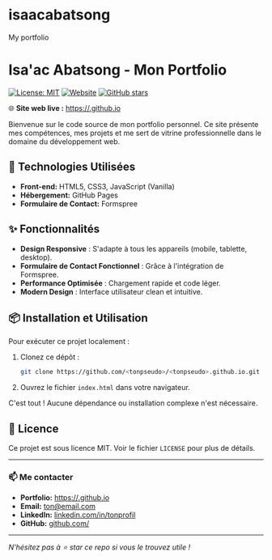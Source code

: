 # isaacabatsong
My portfolio
# Isa'ac Abatsong - Mon Portfolio

[![License: MIT](https://img.shields.io/badge/License-MIT-yellow.svg)](https://opensource.org/licenses/MIT)
[![Website](https://img.shields.io/website?url=https%3A%2F%2F<tonpseudo>.github.io)](https://<tonpseudo>.github.io)
[![GitHub stars](https://img.shields.io/github/stars/<tonpseudo>/<tonpseudo>.github.io?style=social)](https://github.com/<tonpseudo>/<tonpseudo>.github.io)

🌐 **Site web live :** [https://<tonpseudo>.github.io](https://<tonpseudo>.github.io)

Bienvenue sur le code source de mon portfolio personnel. Ce site présente mes compétences, mes projets et me sert de vitrine professionnelle dans le domaine du développement web.

## 🚀 Technologies Utilisées

*   **Front-end:** HTML5, CSS3, JavaScript (Vanilla)
*   **Hébergement:** GitHub Pages
*   **Formulaire de Contact:** Formspree

## ✨ Fonctionnalités

*   **Design Responsive** : S'adapte à tous les appareils (mobile, tablette, desktop).
*   **Formulaire de Contact Fonctionnel** : Grâce à l'intégration de Formspree.
*   **Performance Optimisée** : Chargement rapide et code léger.
*   **Modern Design** : Interface utilisateur clean et intuitive.

## 📦 Installation et Utilisation

Pour exécuter ce projet localement :

1.  Clonez ce dépôt :
    ```bash
    git clone https://github.com/<tonpseudo>/<tonpseudo>.github.io.git
    ```
2.  Ouvrez le fichier `index.html` dans votre navigateur.

C'est tout ! Aucune dépendance ou installation complexe n'est nécessaire.

## 📝 Licence

Ce projet est sous licence MIT. Voir le fichier `LICENSE` pour plus de détails.

---

### 📫 Me contacter

*   **Portfolio:** [https://<tonpseudo>.github.io](https://<tonpseudo>.github.io)
*   **Email:** [ton@email.com](mailto:ton@email.com)
*   **LinkedIn:** [linkedin.com/in/tonprofil](https://linkedin.com/in/tonprofil)
*   **GitHub:** [github.com/<tonpseudo>](https://github.com/<tonpseudo>)

---

*N'hésitez pas à ⭐ star ce repo si vous le trouvez utile !*
